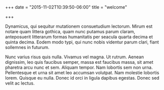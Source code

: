 +++
date = "2015-11-02T10:39:50-06:00"
title = "welcome"

+++

Dynamicus, qui sequitur mutationem consuetudium lectorum. Mirum est notare
quam littera gothica, quam nunc putamus parum claram, anteposuerit litterarum
formas humanitatis per seacula quarta decima et quinta decima. Eodem modo typi,
qui nunc nobis videntur parum clari, fiant sollemnes in futurum.

Nunc varius risus quis nulla. Vivamus vel magna. Ut rutrum. Aenean dignissim,
leo quis faucibus semper, massa est faucibus massa, sit amet pharetra arcu nunc
et sem. Aliquam tempor. Nam lobortis sem non urna. Pellentesque et urna sit
amet leo accumsan volutpat. Nam molestie lobortis lorem. Quisque eu nulla.
Donec id orci in ligula dapibus egestas. Donec sed velit ac lectus.

